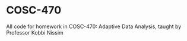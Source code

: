 # COSC-470
All code for homework in COSC-470: Adaptive Data Analysis, taught by Professor Kobbi Nissim
